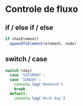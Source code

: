 # Controle de fluxo

## if / else if / else

```javascript
if (hasElement)
  appendToElement(element, node)
```

## switch / case

```javascript
switch (day)
  case 'SATURDAY':
  case 'SUNDAY':
    console.log('Weekend')
    break
  default:
    console.log('Work day')
```